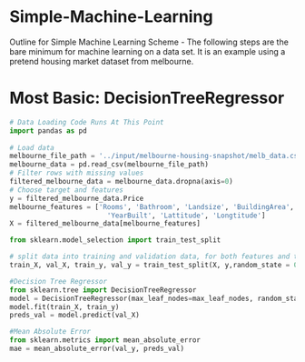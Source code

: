 # Simple-Machine-Learning
Outline for Simple Machine Learning Scheme - The following steps are the bare minimum for machine learning on a data set. It is an example using a pretend housing market dataset from melbourne.

# Most Basic: DecisionTreeRegressor

```python
# Data Loading Code Runs At This Point
import pandas as pd
    
# Load data
melbourne_file_path = '../input/melbourne-housing-snapshot/melb_data.csv'
melbourne_data = pd.read_csv(melbourne_file_path) 
# Filter rows with missing values
filtered_melbourne_data = melbourne_data.dropna(axis=0)
# Choose target and features
y = filtered_melbourne_data.Price
melbourne_features = ['Rooms', 'Bathroom', 'Landsize', 'BuildingArea', 
                        'YearBuilt', 'Lattitude', 'Longtitude']
X = filtered_melbourne_data[melbourne_features]

from sklearn.model_selection import train_test_split

# split data into training and validation data, for both features and target
train_X, val_X, train_y, val_y = train_test_split(X, y,random_state = 0)

#Decision Tree Regressor
from sklearn.tree import DecisionTreeRegressor
model = DecisionTreeRegressor(max_leaf_nodes=max_leaf_nodes, random_state=0)
model.fit(train_X, train_y)
preds_val = model.predict(val_X)

#Mean Absolute Error
from sklearn.metrics import mean_absolute_error
mae = mean_absolute_error(val_y, preds_val)
```
